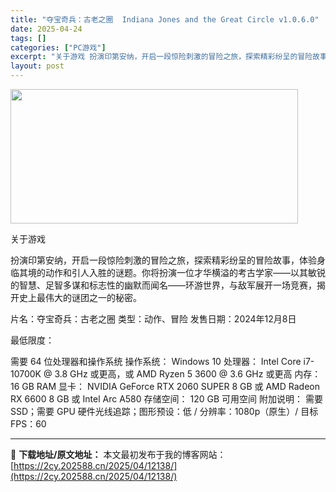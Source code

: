 ```yaml
---
title: "夺宝奇兵：古老之圈  Indiana Jones and the Great Circle v1.0.6.0"
date: 2025-04-24
tags: []
categories: ["PC游戏"]
excerpt: "关于游戏 扮演印第安纳，开启一段惊险刺激的冒险之旅，探索精彩纷呈的冒险故事，体验身临其境的动作和引人入胜的谜题。你将扮演一位才华横溢的考古学家——以其敏锐的智慧、足智多谋和标志性的幽默而闻名——环游世界，与敌军展开一场竞赛，揭开史上最伟大的谜团之一的秘密。 片名：夺宝奇兵：古老之圈 类型：动作、冒险&hellip;"
layout: post
---
```


<img class="aligncenter size-full wp-image-12126" src="https://2cy.202588.cn/wp-content/uploads/2025/04/2025042407273177.webp" alt="" width="460" height="215" />

关于游戏

扮演印第安纳，开启一段惊险刺激的冒险之旅，探索精彩纷呈的冒险故事，体验身临其境的动作和引人入胜的谜题。你将扮演一位才华横溢的考古学家——以其敏锐的智慧、足智多谋和标志性的幽默而闻名——环游世界，与敌军展开一场竞赛，揭开史上最伟大的谜团之一的秘密。

片名：夺宝奇兵：古老之圈
类型：动作、冒险
发售日期：2024年12月8日

最低限度：

需要 64 位处理器和操作系统
操作系统： Windows 10
处理器： Intel Core i7-10700K @ 3.8 GHz 或更高，或 AMD Ryzen 5 3600 @ 3.6 GHz 或更高
内存： 16 GB RAM
显卡： NVIDIA GeForce RTX 2060 SUPER 8 GB 或 AMD Radeon RX 6600 8 GB 或 Intel Arc A580
存储空间： 120 GB 可用空间
附加说明： 需要 SSD；需要 GPU 硬件光线追踪；图形预设：低 / 分辨率：1080p（原生）/ 目标 FPS：60

---
📖 **下载地址/原文地址：** 本文最初发布于我的博客网站：[https://2cy.202588.cn/2025/04/12138/](https://2cy.202588.cn/2025/04/12138/)
